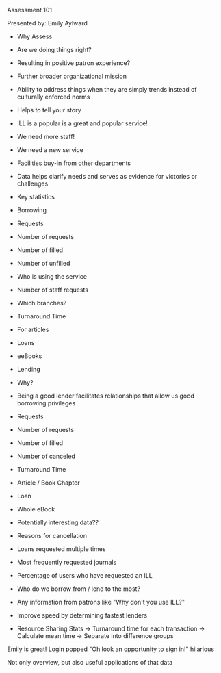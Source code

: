 Assessment 101

Presented by: Emily Aylward

-   Why Assess

-   Are we doing things right?

-   Resulting in positive patron experience?
-   Further broader organizational mission

-   Ability to address things when they are simply trends instead of culturally enforced norms
-   Helps to tell your story

-   ILL is a popular is a great and popular service!
-   We need more staff!
-   We need a new service

-   Facilities buy-in from other departments

-   Data helps clarify needs and serves as evidence for victories or challenges

-   Key statistics

-   Borrowing

-   Requests

-   Number of requests
-   Number of filled
-   Number of unfilled

-   Who is using the service

-   Number of staff requests
-   Which branches?

-   Turnaround Time

-   For articles
-   Loans
-   eeBooks

-   Lending

-   Why?

-   Being a good lender facilitates relationships that allow us good borrowing privileges

-   Requests

-   Number of requests
-   Number of filled
-   Number of canceled

-   Turnaround Time

-   Article / Book Chapter
-   Loan
-   Whole eBook

-   Potentially interesting data??

-   Reasons for cancellation
-   Loans requested multiple times
-   Most frequently requested journals
-   Percentage of users who have requested an ILL
-   Who do we borrow from / lend to the most?
-   Any information from patrons like "Why don't you use ILL?"

-   Improve speed by determining fastest lenders

-   Resource Sharing Stats -> Turnaround time for each transaction -> Calculate mean time -> Separate into difference groups

  

Emily is great! Login popped "Oh look an opportunity to sign in!" hilarious

Not only overview, but also useful applications of that data
